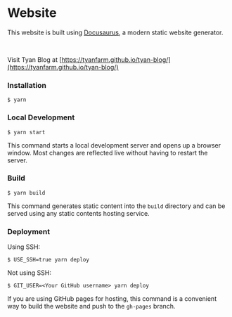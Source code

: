 # Website

This website is built using [Docusaurus](https://docusaurus.io/), a modern static website generator.

<br/>

Visit Tyan Blog at [https://tyanfarm.github.io/tyan-blog/](https://tyanfarm.github.io/tyan-blog/)

### Installation

```
$ yarn
```

### Local Development

```
$ yarn start
```

This command starts a local development server and opens up a browser window. Most changes are reflected live without having to restart the server.

### Build

```
$ yarn build
```

This command generates static content into the `build` directory and can be served using any static contents hosting service.

### Deployment

Using SSH:

```
$ USE_SSH=true yarn deploy
```

Not using SSH:

```
$ GIT_USER=<Your GitHub username> yarn deploy
```

If you are using GitHub pages for hosting, this command is a convenient way to build the website and push to the `gh-pages` branch.
